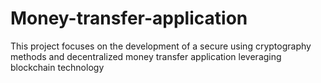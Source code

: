 # Money-transfer-application
This project focuses on the development of a secure using cryptography methods and decentralized money transfer application leveraging blockchain technology
